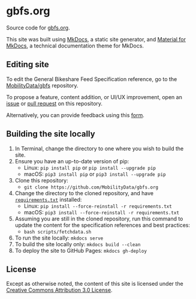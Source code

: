 # gbfs.org

Source code for [gbfs.org](https://gbfs.org/). 

This site was built using [MkDocs](https://www.mkdocs.org/), a static site generator, and [Material for MkDocs](https://squidfunk.github.io/mkdocs-material/), a technical documentation theme for MkDocs.

## Editing site

To edit the General Bikeshare Feed Specification reference, go to the [MobilityData/gbfs](https://github.com/MobilityData/gbfs/) repository.

To propose a feature, content addition, or UI/UX improvement, open an [issue](https://github.com/MobilityData/gbfs.org/issues/new) or [pull request](https://github.com/MobilityData/gbfs.org/pulls) on this repository. 

Alternatively, you can provide feedback using this [form](https://mobilitydata.typeform.com/to/BCiwESfg).

## Building the site locally

1. In Terminal, change the directory to one where you wish to build the site.
1. Ensure you have an up-to-date version of pip: 
   - Linux: `pip install pip` or `pip install --upgrade pip`
   - macOS: `pip3 install pip` or `pip3 install --upgrade pip`
1. Clone this repository:
   - `git clone https://github.com/MobilityData/gbfs.org`
1. Change the directory to the cloned repository, and have [`requirements.txt`](requirements.txt) installed:
   - Linux: `pip install --force-reinstall -r requirements.txt`
   - macOS: `pip3 install --force-reinstall -r requirements.txt`
1. Assuming you are still in the cloned repository, run this command to update the content for the specification references and best practices:
   - `bash scripts/fetchdata.sh`
1. To run the site locally: `mkdocs serve`
1. To build the site locally only: `mkdocs build --clean`
1. To deploy the site to GitHub Pages: `mkdocs gh-deploy`

## License

Except as otherwise noted, the content of this site is licensed under the [Creative Commons Attribution 3.0 License](https://creativecommons.org/licenses/by/3.0/).
